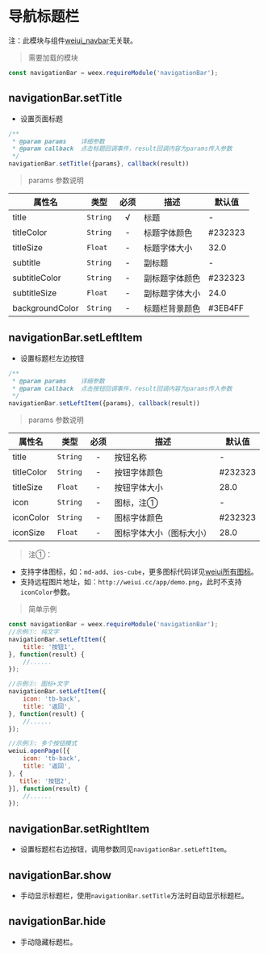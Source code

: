 # 导航标题栏

注：此模块与组件[weiui_navbar](/component/weiui_navbar)无关联。

> 需要加载的模块

```js
const navigationBar = weex.requireModule('navigationBar');
```

## navigationBar.setTitle

* 设置页面标题

```js
/**
 * @param params    详细参数
 * @param callback  点击标题回调事件，result回调内容为params传入参数
 */
navigationBar.setTitle({params}, callback(result))
```

> params 参数说明

| 属性名 | 类型 | 必须 | 描述 | 默认值 |
| --- | --- | :-: | --- | --- |
| title | `String` | √ | 标题 | - |
| titleColor | `String` | - | 标题字体颜色 | #232323 |
| titleSize | `Float` | - | 标题字体大小 | 32.0 |
| subtitle | `String` | - | 副标题 | - |
| subtitleColor | `String` | - | 副标题字体颜色 | #232323 |
| subtitleSize | `Float` | - | 副标题字体大小 | 24.0 |
| backgroundColor | `String` | - | 标题栏背景颜色 | #3EB4FF |


## navigationBar.setLeftItem

* 设置标题栏左边按钮

```js
/**
 * @param params    详细参数
 * @param callback  点击按钮回调事件，result回调内容为params传入参数
 */
navigationBar.setLeftItem({params}, callback(result))
```

> params 参数说明

| 属性名 | 类型 | 必须 | 描述 | 默认值 |
| --- | --- | :-: | --- | --- |
| title | `String` | - | 按钮名称 | - |
| titleColor | `String` | - | 按钮字体颜色 | #232323 |
| titleSize | `Float` | - | 按钮字体大小 | 28.0 |
| icon | `String` | - | 图标，注① | - |
| iconColor | `String` | - | 图标字体颜色 | #232323 |
| iconSize | `Float` | - | 图标字体大小（图标大小） | 28.0 |

> 注①：

- 支持字体图标，如：`md-add`、`ios-cube`，更多图标代码详见<a href="./assets/icon/index.html" target="_blank">weiui所有图标</a>。
- 支持远程图片地址，如：`http://weiui.cc/app/demo.png`，此时不支持`iconColor`参数。

> 简单示例

```js
const navigationBar = weex.requireModule('navigationBar');
//示例①: 纯文字
navigationBar.setLeftItem({
    title: '按钮1',
}, function(result) {
    //......
});

//示例②: 图标+文字
navigationBar.setLeftItem({
    icon: 'tb-back',
    title: '返回',
}, function(result) {
    //......
});

//示例③: 多个按钮模式
weiui.openPage([{
    icon: 'tb-back',
    title: '返回',
}, {
   title: '按钮2',
}], function(result) {
    //......
});
```

## navigationBar.setRightItem

* 设置标题栏右边按钮，调用参数同见`navigationBar.setLeftItem`。

## navigationBar.show

* 手动显示标题栏，使用`navigationBar.setTitle`方法时自动显示标题栏。

## navigationBar.hide

* 手动隐藏标题栏。


